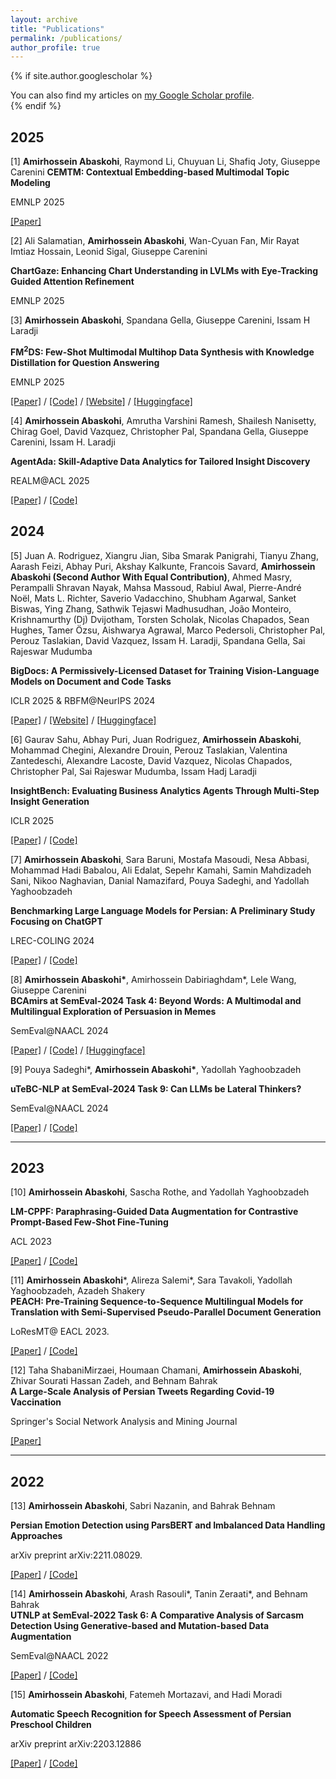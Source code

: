 ```yaml
---
layout: archive
title: "Publications"
permalink: /publications/
author_profile: true
---
```


{% if site.author.googlescholar %}
  <div class="wordwrap">You can also find my articles on <a href="{{site.author.googlescholar}}">my Google Scholar profile</a>.</div>
{% endif %}

## 2025
[1] __Amirhossein Abaskohi__, Raymond Li, Chuyuan Li, Shafiq Joty, Giuseppe Carenini
**CEMTM: Contextual Embedding-based Multimodal Topic Modeling**

EMNLP 2025

[\[Paper\]](https://openreview.net/forum?id=7NxbdFk80k)

[2] Ali Salamatian, __Amirhossein Abaskohi__, Wan-Cyuan Fan, Mir Rayat Imtiaz Hossain, Leonid Sigal, Giuseppe Carenini 

**ChartGaze: Enhancing Chart Understanding in LVLMs with Eye-Tracking Guided Attention Refinement**

EMNLP 2025

[3] __Amirhossein Abaskohi__, Spandana Gella, Giuseppe Carenini, Issam H Laradji

**FM<sup>2</sup>DS: Few-Shot Multimodal Multihop Data Synthesis with Knowledge Distillation for Question Answering**

EMNLP 2025

[\[Paper\]](https://openreview.net/forum?id=KnjzylKUqQ) / [\[Code\]](https://github.com/ServiceNow/FM2DS) / [\[Website\]](https://fm2ds.github.io/) / [\[Huggingface\]](https://huggingface.co/datasets/AmirhosseinAbaskohi/M2QA_Bench)

[4] __Amirhossein Abaskohi__, Amrutha Varshini Ramesh, Shailesh Nanisetty, Chirag Goel, David Vazquez, Christopher Pal, Spandana Gella, Giuseppe Carenini, Issam H. Laradji

**AgentAda: Skill-Adaptive Data Analytics for Tailored Insight Discovery**

REALM@ACL 2025

[\[Paper\]](https://arxiv.org/abs/2504.07421) / [\[Code\]](https://github.com/ServiceNow/AgentAda)


## 2024 
[5] Juan A. Rodriguez, Xiangru Jian, Siba Smarak Panigrahi, Tianyu Zhang, Aarash Feizi, Abhay Puri, Akshay Kalkunte, Francois Savard, __Amirhossein Abaskohi (Second Author With Equal Contribution)__, Ahmed Masry, Perampalli Shravan Nayak, Mahsa Massoud, Rabiul Awal, Pierre-André Noël, Mats L. Richter, Saverio Vadacchino, Shubham Agarwal, Sanket Biswas, Ying Zhang, Sathwik Tejaswi Madhusudhan, João Monteiro, Krishnamurthy (Dj) Dvijotham, Torsten Scholak, Nicolas Chapados, Sean Hughes, Tamer Özsu, Aishwarya Agrawal, Marco Pedersoli, Christopher Pal, Perouz Taslakian, David Vazquez, Issam H. Laradji, Spandana Gella, Sai Rajeswar Mudumba       

**BigDocs: A Permissively-Licensed Dataset for Training Vision-Language Models on Document and Code Tasks**   

ICLR 2025 & RBFM@NeurIPS 2024

[\[Paper\]](https://openreview.net/forum?id=b1ivBPLb1n) / [\[Website\]](https://bigdocs.github.io/) / [\[Huggingface\]](https://huggingface.co/datasets/ServiceNow/BigDocs-Bench)

[6] Gaurav Sahu, Abhay Puri, Juan Rodriguez, __Amirhossein Abaskohi__, Mohammad Chegini, Alexandre Drouin, Perouz Taslakian, Valentina Zantedeschi, Alexandre Lacoste, David Vazquez, Nicolas Chapados, Christopher Pal, Sai Rajeswar Mudumba, Issam Hadj Laradji           

**InsightBench: Evaluating Business Analytics Agents Through Multi-Step Insight Generation**

ICLR 2025 

[\[Paper\]](https://arxiv.org/abs/2407.06423) / [\[Code\]](https://github.com/ServiceNow/insight-bench) 

[7] __Amirhossein Abaskohi__, Sara Baruni, Mostafa Masoudi, Nesa Abbasi, Mohammad Hadi Babalou, Ali Edalat, Sepehr Kamahi, Samin Mahdizadeh Sani, Nikoo Naghavian, Danial Namazifard, Pouya Sadeghi, and Yadollah Yaghoobzadeh  

**Benchmarking Large Language Models for Persian: A Preliminary Study Focusing on ChatGPT**   

LREC-COLING 2024  

[\[Paper\]](https://arxiv.org/abs/2404.02403) / [\[Code\]](https://github.com/Ipouyall/Benchmarking_ChatGPT_for_Persian) 

[8] __Amirhossein Abaskohi\*__, Amirhossein Dabiriaghdam\*, Lele Wang, Giuseppe Carenini         
**BCAmirs at SemEval-2024 Task 4: Beyond Words: A Multimodal and Multilingual Exploration of Persuasion in Memes**  

SemEval@NAACL 2024  

[\[Paper\]](https://arxiv.org/abs/2404.03022) / [\[Code\]](https://github.com/AmirAbaskohi/Beyond-Words-A-Multimodal-Exploration-of-Persuasion-in-Memes) / [\[Huggingface\]](https://huggingface.co/AmirHossein1378/LLaVA-1.5-7b-meme-captioner)

[9] Pouya Sadeghi\*, __Amirhossein Abaskohi\*__, Yadollah Yaghoobzadeh   

**uTeBC-NLP at SemEval-2024 Task 9: Can LLMs be Lateral Thinkers?**   

SemEval@NAACL 2024  

[\[Paper\]](https://arxiv.org/abs/2404.02474) / [\[Code\]](https://github.com/Ipouyall/Can-LLMs-be-Lateral-Thinkers)	  

---

## 2023
[10] __Amirhossein Abaskohi__, Sascha Rothe, and Yadollah Yaghoobzadeh  

**LM-CPPF: Paraphrasing-Guided Data Augmentation for Contrastive Prompt-Based Few-Shot Fine-Tuning**  

ACL 2023  

[\[Paper\]](https://aclanthology.org/2023.acl-short.59.pdf) / [\[Code\]](https://github.com/AmirAbaskohi/LM-CPPF)

[11] __Amirhossein Abaskohi__\*, Alireza Salemi\*, Sara Tavakoli, Yadollah Yaghoobzadeh, Azadeh Shakery  
**PEACH: Pre-Training Sequence-to-Sequence Multilingual Models for Translation with Semi-Supervised Pseudo-Parallel Document Generation**  

LoResMT@ EACL 2023.  

[\[Paper\]](https://aclanthology.org/2023.loresmt-1.3.pdf) / [\[Code\]](https://github.com/AmirAbaskohi/PEACH)

[12] Taha ShabaniMirzaei, Houmaan Chamani, __Amirhossein Abaskohi__, Zhivar Sourati Hassan Zadeh, and Behnam Bahrak  
**A Large-Scale Analysis of Persian Tweets Regarding Covid-19 Vaccination**  

Springer's Social Network Analysis and Mining Journal   

[\[Paper\]](https://link.springer.com/article/10.1007/s13278-023-01154-0)

---

## 2022   
[13] __Amirhossein Abaskohi__, Sabri Nazanin, and Bahrak Behnam  

**Persian Emotion Detection using ParsBERT and Imbalanced Data Handling Approaches** 

arXiv preprint arXiv:2211.08029.
 
[\[Paper\]](https://arxiv.org/pdf/2211.08029.pdf) / [\[Code\]](https://github.com/AmirAbaskohi/Persian-Emotion-Detection-using-ParsBERT-and-Imbalanced-Data-Handling-Approaches)

[14] __Amirhossein Abaskohi__, Arash Rasouli\*, Tanin Zeraati\*, and Behnam Bahrak                  
**UTNLP at SemEval-2022 Task 6: A Comparative Analysis of Sarcasm Detection Using Generative-based and Mutation-based Data Augmentation** 

SemEval@NAACL 2022  

[\[Paper\]](https://aclanthology.org/2022.semeval-1.135.pdf) / [\[Code\]](https://github.com/amirabaskohi/semeval2022-task6-sarcasm-detection)

[15] __Amirhossein Abaskohi__, Fatemeh Mortazavi, and Hadi Moradi             

**Automatic Speech Recognition for Speech Assessment of Persian Preschool Children**  

arXiv preprint arXiv:2203.12886  

[\[Paper\]](https://arxiv.org/pdf/2203.12886.pdf) / [\[Code\]](https://github.com/AmirAbaskohi/Automatic-Speech-recognition-for-Speech-Assessment-of-Persian-Preschool-Children)

